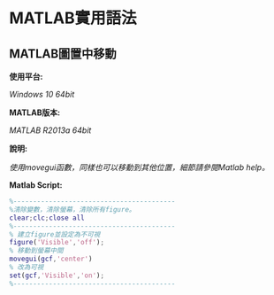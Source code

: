# MATLAB實用語法
## MATLAB圖置中移動
**使用平台:**

*Windows 10 64bit*

**MATLAB版本:**

*MATLAB R2013a 64bit*

**說明:**

*使用movegui函數，同樣也可以移動到其他位置，細節請參閱Matlab help。*


**Matlab Script:**
```matlab
%-----------------------------------------
%清除變數，清除螢幕，清除所有figure。
clear;clc;close all
%-----------------------------------------
% 建立figure並設定為不可視
figure('Visible','off');
% 移動到螢幕中間
movegui(gcf,'center')
% 改為可視
set(gcf,'Visible','on');
%-----------------------------------------
```
